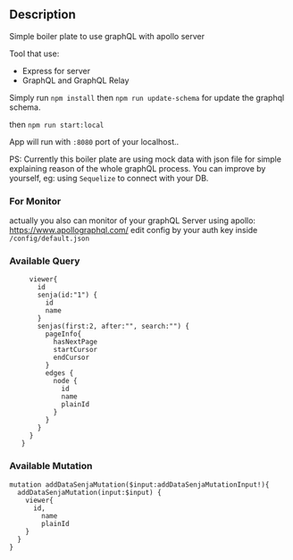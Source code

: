 ## **Description** ##
Simple boiler plate to use graphQL with apollo server

Tool that use:
 - Express for server
 - GraphQL and GraphQL Relay

Simply run
``npm install``
then ``npm run update-schema``
for update the graphql schema.


then ``npm run start:local``

App will run with `:8080` port of your localhost..


PS:
Currently this boiler plate are using mock data with json file for simple explaining reason of the whole graphQL process.
You can improve by yourself, eg: using `Sequelize` to connect with your DB.

### For Monitor ###
actually you also can monitor of your graphQL Server using apollo: https://www.apollographql.com/
edit config by your auth key inside `/config/default.json`


### Available Query ###
```{
     viewer{
       id
       senja(id:"1") {
         id
         name
       }
       senjas(first:2, after:"", search:"") {
         pageInfo{
           hasNextPage
           startCursor
           endCursor
         }
         edges {
           node {
             id
             name
             plainId
           }
         }
       }
     }
   }
```

### Available Mutation ###
```
mutation addDataSenjaMutation($input:addDataSenjaMutationInput!){
  addDataSenjaMutation(input:$input) {
    viewer{
      id,
    	name
    	plainId
    }
  }
}
```
